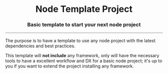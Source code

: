 <h1 align="center" style="border-bottom: none">Node Template Project</h1>
<h3 align="center" style="border-bottom: 1px solid #808080; padding-bottom: 16px;">Basic template to start your next node project</h3>

The purpose is to have a template to use any node project with the latest dependencies and best practices.

This template will **not include** any framework, only will have the necessary tools to have a excellent workflow and DX for a basic node project; it's up to you if you want to extend the project installing any framework.
